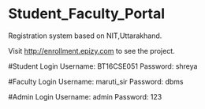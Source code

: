 # Student_Faculty_Portal
Registration system based on NIT,Uttarakhand.

Visit http://enrollment.epizy.com  to see the project.

#Student Login
Username: BT16CSE051
Password: shreya

#Faculty Login
Username: maruti_sir
Password: dbms

#Admin Login
Username: admin
Password: 123
